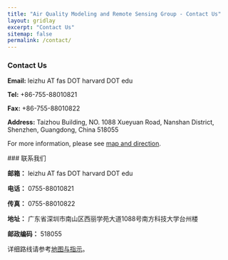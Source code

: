 ```yaml
---
title: "Air Quality Modeling and Remote Sensing Group - Contact Us"
layout: gridlay
excerpt: "Contact Us"
sitemap: false
permalink: /contact/
---
```


<div class="row">

<div class="col-sm-5 clearfix">

### Contact Us

**Email:** 
leizhu AT fas DOT harvard DOT edu

**Tel:** 
+86-755-88010821

**Fax:** 
+86-755-88010822

**Address:**
Taizhou Building,
NO. 1088 Xueyuan Road, Nanshan District, Shenzhen, Guangdong, China 518055

For more information, please see [map and direction](https://ese.sustc.edu.cn/en/contact/index.aspx?nc=111038006).
</div>

<div class="col-sm-5 clearfix">
### 联系我们

**邮箱：**
leizhu AT fas DOT harvard DOT edu

**电话：** 
0755-88010821

**传真：**
0755-88010822

**地址：** 
广东省深圳市南山区西丽学苑大道1088号南方科技大学台州楼

**邮政编码：**
518055

详细路线请参考[地图与指示](https://ese.sustc.edu.cn/contact/index.aspx?nc=101038006)。

</div>

</div>
